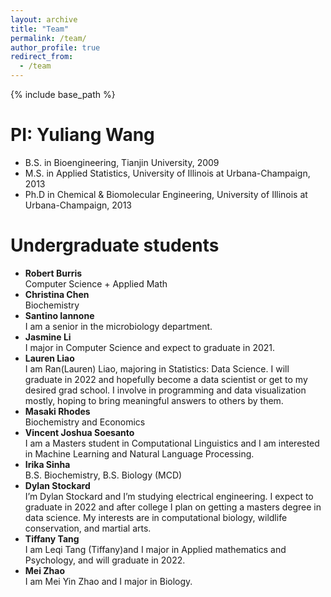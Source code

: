 ```yaml
---
layout: archive
title: "Team"
permalink: /team/
author_profile: true
redirect_from:
  - /team
---
```


{% include base_path %}

PI: Yuliang Wang 
======
* B.S. in Bioengineering, Tianjin University, 2009
* M.S. in Applied Statistics, University of Illinois at Urbana-Champaign, 2013
* Ph.D in Chemical & Biomolecular Engineering, University of Illinois at Urbana-Champaign, 2013

Undergraduate students
======
* **Robert Burris**  
Computer Science + Applied Math 
* **Christina Chen**  
Biochemistry 
* **Santino Iannone**  
I am a senior in the microbiology department.
* **Jasmine Li**  
I major in Computer Science and expect to graduate in 2021. 
* **Lauren Liao**  
I am Ran(Lauren) Liao, majoring in Statistics: Data Science. I will graduate in 2022 and hopefully become a data scientist or get to my desired grad school. I involve in programming and data visualization mostly, hoping to bring meaningful answers to others by them. 
* **Masaki Rhodes**  
Biochemistry and Economics  
* **Vincent Joshua Soesanto**  
I am a Masters student in Computational Linguistics and I am interested in Machine Learning and Natural Language Processing. 
* **Irika Sinha**  
B.S. Biochemistry, B.S. Biology (MCD)  
* **Dylan Stockard**   
I’m Dylan Stockard and I’m studying electrical engineering. I expect to graduate in 2022 and after college I plan on getting a masters degree in data science. My interests are in computational biology, wildlife conservation, and martial arts.
* **Tiffany Tang**  
I am Leqi Tang (Tiffany)and I major in Applied mathematics and Psychology, and will graduate in 2022. 
* **Mei Zhao**  
I am Mei Yin Zhao and I major in Biology.  
  

